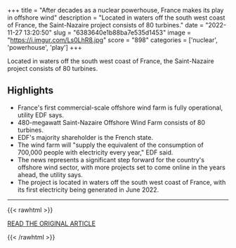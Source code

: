 +++
title = "After decades as a nuclear powerhouse, France makes its play in offshore wind"
description = "Located in waters off the south west coast of France, the Saint-Nazaire project consists of 80 turbines."
date = "2022-11-27 13:20:50"
slug = "6383640e1b88ba7e535d1453"
image = "https://i.imgur.com/Ls0LhR8.jpg"
score = "898"
categories = ['nuclear', 'powerhouse', 'play']
+++

Located in waters off the south west coast of France, the Saint-Nazaire project consists of 80 turbines.

## Highlights

- France's first commercial-scale offshore wind farm is fully operational, utility EDF says.
- 480-megawatt Saint-Nazaire Offshore Wind Farm consists of 80 turbines.
- EDF's majority shareholder is the French state.
- The wind farm will "supply the equivalent of the consumption of 700,000 people with electricity every year," EDF said.
- The news represents a significant step forward for the country's offshore wind sector, with more projects set to come online in the years ahead, the utility says.
- The project is located in waters off the south west coast of France, with its first electricity being generated in June 2022.

---

{{< rawhtml >}}
  <p class="article-category">
    <a target="_blank" href="https://www.cnbc.com/2022/11/25/after-years-as-nuclear-powerhouse-france-makes-play-in-offshore-wind.html">READ THE ORIGINAL ARTICLE</a>
  </p>
{{< /rawhtml >}}
